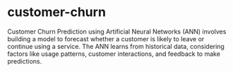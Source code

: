 # customer-churn
Customer Churn Prediction using Artificial Neural Networks (ANN) involves building a model to forecast whether a customer is likely to leave or continue using a service. The ANN learns from historical data, considering factors like usage patterns, customer interactions, and feedback to make predictions.
